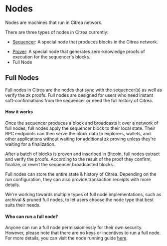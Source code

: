 # Nodes

Nodes are machines that run in Citrea network.

There are three types of nodes in Citrea currently:

- [Sequencer](/technical-specs/characteristics/block-production/sequencer.md): A special node that produces blocks in the Citrea network.
<!-- TODO: Fix this link once prover details are more organized -->
- [Prover](/technical-specs/characteristics/proof-generation.md): A special node that generates zero-knowledge proofs of execution for the sequencer's blocks.
- Full Node

## Full Nodes

Full nodes in Citrea are the nodes that sync with the sequencer(s) as well as verify the zk proofs. Full nodes are designed for users who need instant soft-confirmations from the sequencer or need the full history of Citrea.

#### How it works

Once the sequencer produces a block and broadcasts it over a network of full nodes, full nodes apply the sequencer block to their local state. Their RPC endpoints can then serve the block data to explorers, wallets, and other applications without waiting for additional zk proving unless they're waiting for a finalization. 

After a batch of blocks is proven and inscribed in Bitcoin, full nodes extract and verify the proofs. According to the result of the proof they confirm, finalize, or revert the sequencer broadcasted blocks.

Full nodes can store the entire state & history of Citrea. Depending on the run configuration, they can also provide transaction receipts with more details.

We're working towards multiple types of full node implementations, such as archival & pruned full nodes, to let users choose the node type that best suits their needs.

#### Who can run a full node?

Anyone can run a full node permissionlessly for their own security. However, please note that there are no keys or incentives to run a full node. For more details, you can visit the node running guide [here](/users/node/run-a-node.md).
